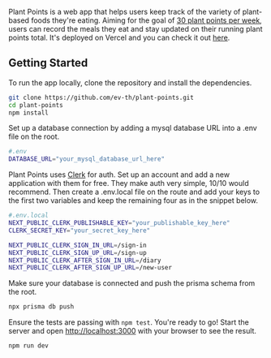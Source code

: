 Plant Points is a web app that helps users keep track of the variety of plant-based foods they're eating. Aiming for the goal of [30 plant points per week](https://www.theguthealthdoctor.com/30-plant-points), users can record the meals they eat and stay updated on their running plant points total. It's deployed on Vercel and you can check it out [here](https://plant-points.vercel.app/).

## Getting Started

To run the app locally, clone the repository and install the dependencies.

```bash
git clone https://github.com/ev-th/plant-points.git
cd plant-points
npm install
```

Set up a database connection by adding a mysql database URL into a .env file on the root.

```bash
#.env
DATABASE_URL="your_mysql_database_url_here"
```

Plant Points uses [Clerk](https://clerk.com/) for auth. Set up an account and add a new application with them for free. They make auth very simple, 10/10 would recommend. Then create a .env.local file on the route and add your keys to the first two variables and keep the remaining four as in the snippet below.

```bash
#.env.local
NEXT_PUBLIC_CLERK_PUBLISHABLE_KEY="your_publishable_key_here"
CLERK_SECRET_KEY="your_secret_key_here"

NEXT_PUBLIC_CLERK_SIGN_IN_URL=/sign-in
NEXT_PUBLIC_CLERK_SIGN_UP_URL=/sign-up
NEXT_PUBLIC_CLERK_AFTER_SIGN_IN_URL=/diary
NEXT_PUBLIC_CLERK_AFTER_SIGN_UP_URL=/new-user
```

Make sure your database is connected and push the prisma schema from the root.

```bash
npx prisma db push
```

Ensure the tests are passing with `npm test`. You're ready to go! Start the server and open [http://localhost:3000](http://localhost:3000) with your browser to see the result.

```bash
npm run dev
```
